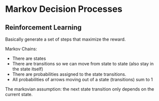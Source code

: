 # Markov Decision Processes

## Reinforcement Learning
Basically generate a set of steps that maximize the reward.

Markov Chains:
- There are states
- There are transitions so we can move from state to state (also stay in the state itself)
- There are probabilities assigned to the state transitions.
- All probabilities of arrows moving out of a state (transitions) sum to 1

The markovian assumption: the next state transition only depends on the current state.
